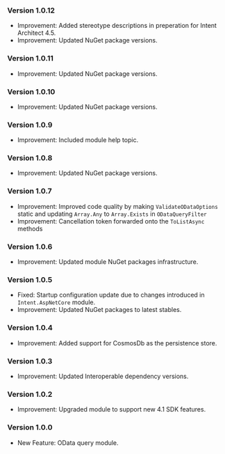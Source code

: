 ### Version 1.0.12

- Improvement: Added stereotype descriptions in preperation for Intent Architect 4.5. 
- Improvement: Updated NuGet package versions.

### Version 1.0.11

- Improvement: Updated NuGet package versions.

### Version 1.0.10

- Improvement: Updated NuGet package versions.

### Version 1.0.9

- Improvement: Included module help topic.

### Version 1.0.8

- Improvement: Updated NuGet package versions.

### Version 1.0.7

- Improvement: Improved code quality by making `ValidateODataOptions` static and updating `Array.Any` to `Array.Exists` in `ODataQueryFilter`
- Improvement: Cancellation token forwarded onto the `ToListAsync` methods

### Version 1.0.6

- Improvement: Updated module NuGet packages infrastructure.

### Version 1.0.5

- Fixed: Startup configuration update due to changes introduced in `Intent.AspNetCore` module.
- Improvement: Updated NuGet packages to latest stables.

### Version 1.0.4

- Improvement: Added support for CosmosDb as the persistence store.

### Version 1.0.3

- Improvement: Updated Interoperable dependency versions.

### Version 1.0.2

- Improvement: Upgraded module to support new 4.1 SDK features.

### Version 1.0.0

- New Feature: OData query module.
